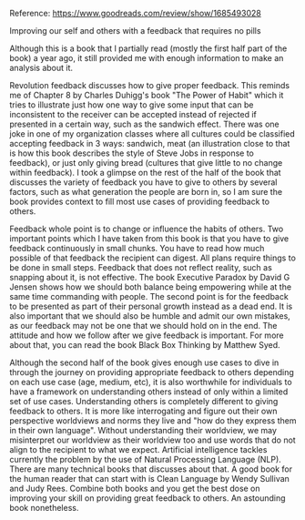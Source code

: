 Reference: https://www.goodreads.com/review/show/1685493028

Improving our self and others with a feedback that requires no pills

Although this is a book that I partially read (mostly the first half part of the book) a year ago, it still provided me with enough information to make an analysis about it.

Revolution feedback discusses how to give proper feedback. This reminds me of Chapter 8 by Charles Duhigg's book "The Power of Habit" which it tries to illustrate just how one way to give some input that can be inconsistent to the receiver can be accepted instead of rejected if presented in a certain way, such as the sandwich effect. There was one joke in one of my organization classes where all cultures could be classified accepting feedback in 3 ways: sandwich, meat (an illustration close to that is how this book describes the style of Steve Jobs in response to feedback), or just only giving bread (cultures that give little to no change within feedback). I took a glimpse on the rest of the half of the book that discusses the variety of feedback you have to give to others by several factors, such as what generation the people are born in, so I am sure the book provides context to fill most use cases of providing feedback to others.

Feedback whole point is to change or influence the habits of others. Two important points which I have taken from this book is that you have to give feedback continuously in small chunks. You have to read how much possible of that feedback the recipient can digest. All plans require things to be done in small steps. Feedback that does not reflect reality, such as snapping about it, is not effective. The book Executive Paradox by David G Jensen shows how we should both balance being empowering while at the same time commanding with people. The second point is for the feedback to be presented as part of their personal growth instead as a dead end. It is also important that we should also be humble and admit our own mistakes, as our feedback may not be one that we should hold on in the end. The attitude and how we follow after we give feedback is important. For more about that, you can read the book Black Box Thinking by Matthew Syed.

Although the second half of the book gives enough use cases to dive in through the journey on providing appropriate feedback to others depending on each use case (age, medium, etc), it is also worthwhile for individuals to have a framework on understanding others instead of only within a limited set of use cases. Understanding others is completely different to giving feedback to others. It is more like interrogating and figure out their own perspective worldviews and norms they live and "how do they express them in their own language". Without understanding their worldview, we may misinterpret our worldview as their worldview too and use words that do not align to the recipient to what we expect. Artificial intelligence tackles currently the problem by the use of Natural Processing Language (NLP). There are many technical books that discusses about that. A good book for the human reader that can start with is Clean Language by Wendy Sullivan and Judy Rees. Combine both books and you get the best dose on improving your skill on providing great feedback to others. An astounding book nonetheless.
